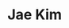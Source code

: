 <h1>Jae Kim</h1>



<!---
jae-kim96/jae-kim96 is a ✨ special ✨ repository because its `README.md` (this file) appears on your GitHub profile.
You can click the Preview link to take a look at your changes.
--->

